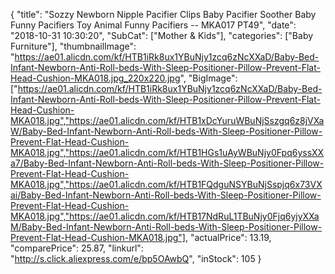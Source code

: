 {
	"title": "Sozzy Newborn Nipple Pacifier Clips Baby Pacifier Soother Baby Funny Pacifiers Toy Animal Funny Pacifiers -- MKA017 PT49",
	"date": "2018-10-31 10:30:20",
	"SubCat": ["Mother & Kids"],
	"categories": ["Baby Furniture"],
	"thumbnailImage": "https://ae01.alicdn.com/kf/HTB1iRk8ux1YBuNjy1zcq6zNcXXaD/Baby-Bed-Infant-Newborn-Anti-Roll-beds-With-Sleep-Positioner-Pillow-Prevent-Flat-Head-Cushion-MKA018.jpg_220x220.jpg",
	"BigImage": ["https://ae01.alicdn.com/kf/HTB1iRk8ux1YBuNjy1zcq6zNcXXaD/Baby-Bed-Infant-Newborn-Anti-Roll-beds-With-Sleep-Positioner-Pillow-Prevent-Flat-Head-Cushion-MKA018.jpg","https://ae01.alicdn.com/kf/HTB1xDcYuruWBuNjSszgq6z8jVXaW/Baby-Bed-Infant-Newborn-Anti-Roll-beds-With-Sleep-Positioner-Pillow-Prevent-Flat-Head-Cushion-MKA018.jpg","https://ae01.alicdn.com/kf/HTB1HGs1uAyWBuNjy0Fpq6yssXXa7/Baby-Bed-Infant-Newborn-Anti-Roll-beds-With-Sleep-Positioner-Pillow-Prevent-Flat-Head-Cushion-MKA018.jpg","https://ae01.alicdn.com/kf/HTB1FQdguNSYBuNjSspjq6x73VXai/Baby-Bed-Infant-Newborn-Anti-Roll-beds-With-Sleep-Positioner-Pillow-Prevent-Flat-Head-Cushion-MKA018.jpg","https://ae01.alicdn.com/kf/HTB17NdRuL1TBuNjy0Fjq6yjyXXaM/Baby-Bed-Infant-Newborn-Anti-Roll-beds-With-Sleep-Positioner-Pillow-Prevent-Flat-Head-Cushion-MKA018.jpg"],
	"actualPrice": 13.19,
	"comparePrice": 25.87,
	"linkurl": "http://s.click.aliexpress.com/e/bp5OAwbQ",
	"inStock": 105
}
